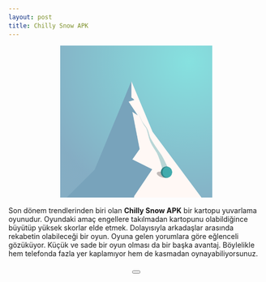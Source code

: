 ```yaml
---
layout: post
title: Chilly Snow APK
---
```


<center>
<img src="/images/chilly.png" alt="Chilly Snow APK" width="300px"/>
</center>
<p>Son dönem trendlerinden biri olan <strong>Chilly Snow APK</strong> bir kartopu yuvarlama oyunudur. Oyundaki amaç engellere takılmadan kartopunu olabildiğince büyütüp yüksek skorlar elde etmek. Dolayısıyla arkadaşlar arasında rekabetin olabileceği bir oyun. Oyuna gelen yorumlara göre eğlenceli gözüküyor. Küçük ve sade bir oyun olması da bir başka avantaj. Böylelikle hem telefonda fazla yer kaplamıyor hem de kasmadan oynayabiliyorsunuz.
</p>

<center>
<a href="https://play.google.com/store/apps/details?id=com.acidcousins.chilly" target="_blank" rel="nofollow"><button class="button3"Chilly Snow</button></a>
</center>
